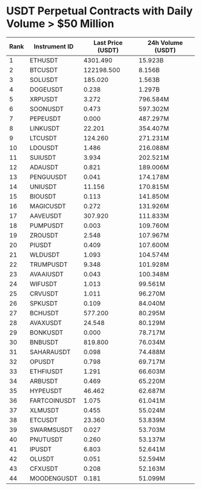# USDT Perpetual Contracts with Daily Volume > $50 Million

| Rank | Instrument ID | Last Price (USDT) | 24h Volume (USDT) |
|------|---------------|-------------------|-------------------|
| 1 | ETHUSDT | 4301.490 | 15.923B |
| 2 | BTCUSDT | 122198.500 | 8.156B |
| 3 | SOLUSDT | 185.020 | 1.563B |
| 4 | DOGEUSDT | 0.238 | 1.297B |
| 5 | XRPUSDT | 3.272 | 796.584M |
| 6 | SOONUSDT | 0.473 | 597.302M |
| 7 | PEPEUSDT | 0.000 | 487.297M |
| 8 | LINKUSDT | 22.201 | 354.407M |
| 9 | LTCUSDT | 124.260 | 271.231M |
| 10 | LDOUSDT | 1.486 | 216.088M |
| 11 | SUIUSDT | 3.934 | 202.521M |
| 12 | ADAUSDT | 0.821 | 189.006M |
| 13 | PENGUUSDT | 0.041 | 174.178M |
| 14 | UNIUSDT | 11.156 | 170.815M |
| 15 | BIOUSDT | 0.113 | 141.850M |
| 16 | MAGICUSDT | 0.272 | 131.926M |
| 17 | AAVEUSDT | 307.920 | 111.833M |
| 18 | PUMPUSDT | 0.003 | 109.760M |
| 19 | ZROUSDT | 2.548 | 107.967M |
| 20 | PIUSDT | 0.409 | 107.600M |
| 21 | WLDUSDT | 1.093 | 104.574M |
| 22 | TRUMPUSDT | 9.348 | 101.928M |
| 23 | AVAAIUSDT | 0.043 | 100.348M |
| 24 | WIFUSDT | 1.013 | 99.561M |
| 25 | CRVUSDT | 1.011 | 96.270M |
| 26 | SPKUSDT | 0.109 | 84.040M |
| 27 | BCHUSDT | 577.200 | 80.295M |
| 28 | AVAXUSDT | 24.548 | 80.129M |
| 29 | BONKUSDT | 0.000 | 78.717M |
| 30 | BNBUSDT | 819.800 | 76.034M |
| 31 | SAHARAUSDT | 0.098 | 74.488M |
| 32 | OPUSDT | 0.798 | 69.717M |
| 33 | ETHFIUSDT | 1.291 | 66.603M |
| 34 | ARBUSDT | 0.469 | 65.220M |
| 35 | HYPEUSDT | 46.462 | 62.687M |
| 36 | FARTCOINUSDT | 1.075 | 61.041M |
| 37 | XLMUSDT | 0.455 | 55.024M |
| 38 | ETCUSDT | 23.360 | 53.839M |
| 39 | SWARMSUSDT | 0.027 | 53.703M |
| 40 | PNUTUSDT | 0.260 | 53.137M |
| 41 | IPUSDT | 6.803 | 52.641M |
| 42 | OLUSDT | 0.051 | 52.594M |
| 43 | CFXUSDT | 0.208 | 52.163M |
| 44 | MOODENGUSDT | 0.181 | 51.099M |
